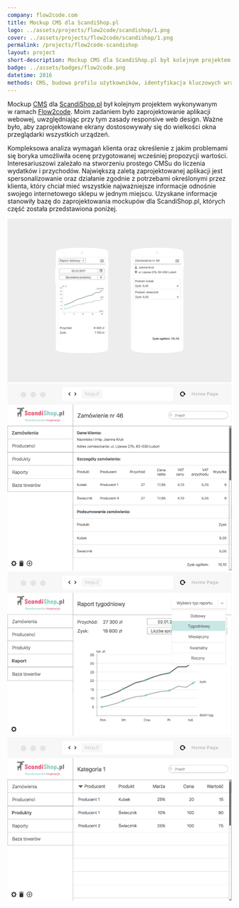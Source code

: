 ```yaml
---
company: flow2code.com
title: Mockup CMS dla ScandiShop.pl
logo: ../assets/projects/flow2code/scandishop/1.png
cover: ../assets/projects/flow2code/scandishop/1.png
permalink: /projects/flow2code-scandishop
layout: project
short-description: Mockup CMS dla ScandiShop.pl był kolejnym projektem wykonywanym w ramach Flow2code. Moim zadaniem było zaprojektowanie aplikacji webowej, uwzględniając przy tym zasady responsive web design.
badge: ../assets/badges/flow2code.png
datetime: 2016
methods: CMS, budowa profilu użytkowników, identyfikacja kluczowych wrażeń, prototypowanie, strukturyzacja, projektowanie hierarchii, wartościowanie, porządek elementów
---
```


Mockup <a href="https://flow2code.com/systems/scandishop/auth/login">CMS</a> dla <a href="https://www.scandishop.pl/">ScandiShop.pl</a> był kolejnym projektem wykonywanym w&nbsp;ramach <a href="https://flow2code.com/">Flow2code</a>. Moim zadaniem było zaprojektowanie aplikacji webowej, uwzględniając przy tym zasady responsive web design. Ważne było, aby zaprojektowane ekrany dostosowywały się do wielkości okna przeglądarki wszystkich urządzeń.

Kompleksowa analiza wymagań klienta oraz określenie z&nbsp;jakim problemami się boryka umożliwiła ocenę przygotowanej wcześniej propozycji wartości. Interesariuszowi zależało na stworzeniu prostego CMSu do liczenia wydatków i&nbsp;przychodów. Największą zaletą zaprojektowanej aplikacji jest spersonalizowanie oraz działanie zgodnie z&nbsp;potrzebami określonymi przez klienta, który chciał mieć wszystkie najważniejsze informacje odnośnie swojego internetowego sklepu w&nbsp;jednym miejscu. Uzyskane informacje stanowiły bazę do zaprojektowania mockupów dla ScandiShop.pl, których część została przedstawiona poniżej.

<div class="project-image">
	<img src="../assets/projects/flow2code/scandishop/5.png" />
</div>
<div class="project-image">
	<img src="../assets/projects/flow2code/scandishop/1.png" />
</div>
<div class="project-image">
	<img src="../assets/projects/flow2code/scandishop/2.png" />
</div>
<div class="project-image">
	<img src="../assets/projects/flow2code/scandishop/3.png" />
</div>
